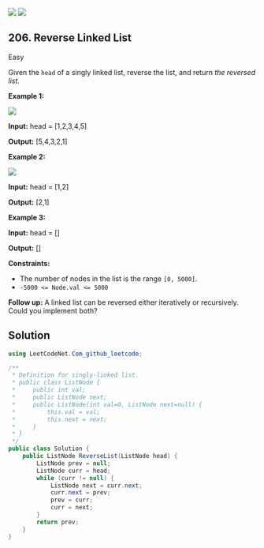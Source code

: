 [![](https://img.shields.io/github/stars/LeetCode-in-Net/LeetCode-in-Net?label=Stars&style=flat-square)](https://github.com/LeetCode-in-Net/LeetCode-in-Net)
[![](https://img.shields.io/github/forks/LeetCode-in-Net/LeetCode-in-Net?label=Fork%20me%20on%20GitHub%20&style=flat-square)](https://github.com/LeetCode-in-Net/LeetCode-in-Net/fork)

## 206\. Reverse Linked List

Easy

Given the `head` of a singly linked list, reverse the list, and return _the reversed list_.

**Example 1:**

![](https://assets.leetcode.com/uploads/2021/02/19/rev1ex1.jpg)

**Input:** head = [1,2,3,4,5]

**Output:** [5,4,3,2,1] 

**Example 2:**

![](https://assets.leetcode.com/uploads/2021/02/19/rev1ex2.jpg)

**Input:** head = [1,2]

**Output:** [2,1] 

**Example 3:**

**Input:** head = []

**Output:** [] 

**Constraints:**

*   The number of nodes in the list is the range `[0, 5000]`.
*   `-5000 <= Node.val <= 5000`

**Follow up:** A linked list can be reversed either iteratively or recursively. Could you implement both?

## Solution

```csharp
using LeetCodeNet.Com_github_leetcode;

/**
 * Definition for singly-linked list.
 * public class ListNode {
 *     public int val;
 *     public ListNode next;
 *     public ListNode(int val=0, ListNode next=null) {
 *         this.val = val;
 *         this.next = next;
 *     }
 * }
 */
public class Solution {
    public ListNode ReverseList(ListNode head) {
        ListNode prev = null;
        ListNode curr = head;
        while (curr != null) {
            ListNode next = curr.next;
            curr.next = prev;
            prev = curr;
            curr = next;
        }
        return prev;
    }
}
```